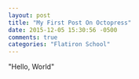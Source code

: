 ```yaml
---
layout: post
title: "My First Post On Octopress"
date: 2015-12-05 15:30:56 -0500
comments: true
categories: "Flatiron School"
---
```

"Hello, World"

